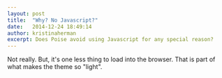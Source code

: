 ```yaml
---
layout: post
title:  "Why? No Javascript?"
date:   2014-12-24 18:49:14
author: kristinaherman
excerpt: Does Poise avoid using Javascript for any special reason?
---
```


Not really. But, it's one less thing to load into the browser. That is part of what makes the theme so "light".
